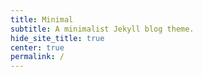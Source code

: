 ```yaml
---
title: Minimal
subtitle: A minimalist Jekyll blog theme.
hide_site_title: true
center: true
permalink: /
---
```


